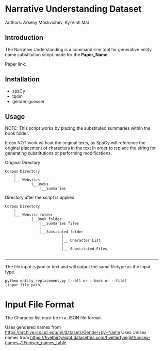 # Narrative Understanding Dataset
Authors: Arseny Moskvichev, Ky-Vinh Mai

## Introduction

The Narrative Understanding is a  command-line tool for 
generative entity name substitution script made for the **Paper_Name**

Paper link:

## Installation

- spaCy
- tqdm
- gender-guesser

## Usage

NOTE: This script works by placing the substituted summaries within the book folder.

It can NOT work without the original texts, as SpaCy will reference the original
placement of characters in the text in order to replace the string for generating
substitutions or performing modifications.

Original Directory
```angular2html
Corpus Directory
    |
    |__ Websites
            |__Books
                |__Summaries
```

Directory after the script is applied
```angular2html
Corpus Directory
    |
    |__ Website folder
            |__Book folder
                |__Summaries files
                |
                |__Subsituted folder
                          |
                          |__ Character List
                          |
                          |__ Substituted Files
   
```

------------------------------------------------------------------------------------

The file input is json or text and will output the same filetype as the input type.
```angular2html
python entity_replacement.py [--all or --book or --file] [input_file_path]
```
 # Input File Format

The Character list must be in a JSON file format.

Uses gendered names from https://archive.ics.uci.edu/ml/datasets/Gender+by+Name
Uses Unisex names from https://fivethirtyeight.datasettes.com/fivethirtyeight/unisex-names~2Funisex_names_table
